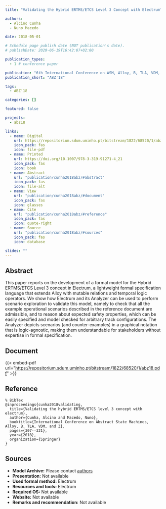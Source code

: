 ```yaml
---
title: "Validating the Hybrid ERTMS/ETCS Level 3 Concept with Electrum"

authors:
  - Alcino Cunha
  - Nuno Macedo

date: 2018-05-01

# Schedule page publish date (NOT publication's date).
# publishDate: 2020-06-19T16:42:07+02:00

publication_types:
  - 1 # conference paper

publication: "6th International Conference on ASM, Alloy, B, TLA, VDM, and Z (ABZ'18)"
publication_short: "ABZ'18"

tags:
  - ABZ'18

categories: []

featured: false

projects:
  - abz18

links:
  - name: Digital
    url: https://repositorium.sdum.uminho.pt/bitstream/1822/68520/1/abz18.pdf
    icon_pack: fas
    icon: file-pdf
  - name: Printed
    url: https://doi.org/10.1007/978-3-319-91271-4_21
    icon_pack: fas
    icon: book
  - name: Abstract
    url: "publication/cunha2018abz/#abstract"
    icon_pack: fas
    icon: file-alt
  - name: View
    url: "publication/cunha2018abz/#document"
    icon_pack: fas
    icon: glasses
  - name: Cite
    url: "publication/cunha2018abz/#reference"
    icon_pack: fas
    icon: quote-right
  - name: Source
    url: "publication/cunha2018abz/#sources"
    icon_pack: fas
    icon: database

slides: ""
---
```


## Abstract

This paper reports on the development of a formal model for the Hybrid ERTMS/ETCS Level 3 concept in Electrum, a lightweight formal specification language that extends Alloy with mutable relations and temporal logic operators. We show how Electrum and its Analyzer can be used to perform scenario exploration to validate this model, namely to check that all the example operational scenarios described in the reference document are admissible, and to reason about expected safety properties, which can be easily specified and model checked for arbitrary track configurations. The Analyzer depicts scenarios (and counter-examples) in a graphical notation that is logic-agnostic, making them understandable for stakeholders without expertise in formal specification.

## Document

{{< embed-pdf url="https://repositorium.sdum.uminho.pt/bitstream/1822/68520/1/abz18.pdf" >}}

## Reference

```
% BibTex
@inproceedings{cunha2018validating,
  title={Validating the hybrid ERTMS/ETCS level 3 concept with electrum},
  author={Cunha, Alcino and Macedo, Nuno},
  booktitle={International Conference on Abstract State Machines, Alloy, B, TLA, VDM, and Z},
  pages={307--321},
  year={2018},
  organization={Springer}
}
```

## Sources

- **Model Archive:**
  Please contact <a href ="mailto:nfmmacedo@di.uminho.pt">authors</a>
- **Presentation:**
  Not available
- **Used formal method:**
  Electrum
- **Resources and tools:**
  Electrum
- **Required OS:**
  Not available
- **Website:**
  Not available
- **Remarks and recommendation:**
  Not available
